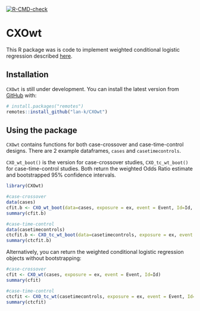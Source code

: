 
<!-- README.md is generated from README.Rmd. Please edit that file -->
<!-- badges: start -->

[![R-CMD-check](https://github.com/lan-k/CXOwt/actions/workflows/R-CMD-check.yaml/badge.svg)](https://github.com/lan-k/CXOwt/actions/workflows/R-CMD-check.yaml)
<!-- badges: end -->

# CXOwt

This R package was is code to implement weighted conditional logistic
regression described
[here](https://bmcmedresmethodol.biomedcentral.com/articles/10.1186/s12874-021-01408-5).

## Installation

`CXOwt` is still under development. You can install the latest version
from [GitHub](https://github.com/) with:

``` r
# install.packages("remotes")
remotes::install_github("lan-k/CXOwt")
```

## Using the package

`CXOwt` contains functions for both case-crossover and case-time-control
designs. There are 2 example dataframes, `cases` and `casetimecontrols`.

`CXO_wt_boot()` is the version for case-crossover studies,
`CXO_tc_wt_boot()` for case-time-control studies. Both return the
weighted Odds Ratio estimate and bootstrapped 95% confidence intervals.

``` r
library(CXOwt)

#case-crossover
data(cases)
cfit.b <- CXO_wt_boot(data=cases, exposure = ex, event = Event, Id=Id, B=200) 
summary(cfit.b)

#case-time-control
data(casetimecontrols)
ctcfit.b <- CXO_tc_wt_boot(data=casetimecontrols, exposure = ex, event = Event, Id=Id, B = 200) 
summary(ctcfit.b)
```

Alternatively, you can return the weighted conditional logistic
regression objects without bootstrapping:

``` r
#case-crossover
cfit <- CXO_wt(cases, exposure = ex, event = Event, Id=Id)  
summary(cfit)

#case-time-control
ctcfit <- CXO_tc_wt(casetimecontrols, exposure = ex, event = Event, Id=Id)   
summary(ctcfit)
```

